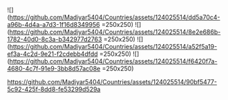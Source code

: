 ![](https://github.com/Madiyar5404/Countries/assets/124025514/dd5a70c4-a96b-4d4a-a7d3-1f16d8349956  =250x250)
![](https://github.com/Madiyar5404/Countries/assets/124025514/8e2e686b-1782-40d0-8c3a-b342977d2763  =250x250)
![](https://github.com/Madiyar5404/Countries/assets/124025514/a52f5a19-ef3a-4c2d-9e21-f2cdebb4dfdd  =250x250)
![](https://github.com/Madiyar5404/Countries/assets/124025514/f6420f7a-4680-4c7f-91e9-3bb8d57ac08e  =250x250)

https://github.com/Madiyar5404/Countries/assets/124025514/90bf5477-5c92-425f-8dd8-fe53299d529a

